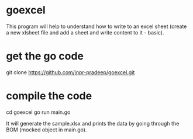 # goexcel

This program will help to understand how to write to an excel sheet (create a new xlsheet file and add a sheet and write content to it - basic).

# get the go code
git clone https://github.com/jnpr-pradeep/goexcel.git

# compile the code 

cd goexcel
go run main.go

It will generate the sample.xlsx and prints the data by going through the BOM (mocked object in main.go).
